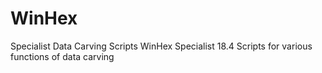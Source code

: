# WinHex
Specialist Data Carving Scripts
WinHex Specialist 18.4 Scripts for various functions of data carving
